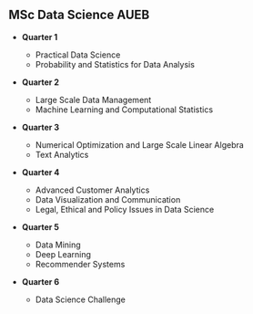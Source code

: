 ## MSc Data Science AUEB 
- **Quarter 1**
  - Practical Data Science
  - Probability and Statistics for Data Analysis

- **Quarter 2**
  - Large Scale Data Management
  - Machine Learning and Computational Statistics

- **Quarter 3**
  - Numerical Optimization and Large Scale Linear Algebra
  - Text Analytics

- **Quarter 4**
  - Advanced Customer Analytics
  - Data Visualization and Communication
  - Legal, Ethical and Policy Issues in Data Science

- **Quarter 5**
  - Data Mining
  - Deep Learning
  - Recommender Systems

- **Quarter 6**
  - Data Science Challenge
